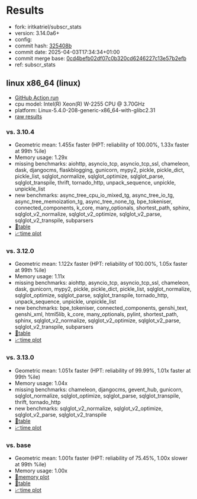 # Results

- fork: iritkatriel/subscr_stats
- version: 3.14.0a6+
- config: 
- commit hash: [325408b](https://github.com/iritkatriel/cpython/commit/325408b)
- commit date: 2025-04-03T17:34:34+01:00
- commit merge base: [0cd4befb02df07c0b320cd6246227c13e57b2efb](https://github.com/python/cpython/commit/0cd4befb02df07c0b320cd6246227c13e57b2efb)
- ref: subscr_stats

## linux x86_64 (linux)

- [GitHub Action run](https://github.com/faster-cpython/benchmarking/actions/runs/14248419499)
- cpu model: Intel(R) Xeon(R) W-2255 CPU @ 3.70GHz
- platform: Linux-5.4.0-208-generic-x86_64-with-glibc2.31
- [raw results](bm-20250403-linux-x86_64-iritkatriel-subscr_stats-3.14.0a6%2B-325408b.json)

### vs. 3.10.4

- Geometric mean: 1.455x faster (HPT: reliability of 100.00%, 1.33x faster at 99th %ile)
- Memory usage: 1.29x
- missing benchmarks: aiohttp, asyncio_tcp, asyncio_tcp_ssl, chameleon, dask, djangocms, flaskblogging, gunicorn, mypy2, pickle, pickle_dict, pickle_list, sqlglot_normalize, sqlglot_optimize, sqlglot_parse, sqlglot_transpile, thrift, tornado_http, unpack_sequence, unpickle, unpickle_list
- new benchmarks: async_tree_cpu_io_mixed_tg, async_tree_io_tg, async_tree_memoization_tg, async_tree_none_tg, bpe_tokeniser, connected_components, k_core, many_optionals, shortest_path, sphinx, sqlglot_v2_normalize, sqlglot_v2_optimize, sqlglot_v2_parse, sqlglot_v2_transpile, subparsers
- [📄table](bm-20250403-linux-x86_64-iritkatriel-subscr_stats-3.14.0a6%2B-325408b-vs-3.10.4.md)
- [📈time plot](bm-20250403-linux-x86_64-iritkatriel-subscr_stats-3.14.0a6%2B-325408b-vs-3.10.4.svg)

### vs. 3.12.0

- Geometric mean: 1.122x faster (HPT: reliability of 100.00%, 1.05x faster at 99th %ile)
- Memory usage: 1.11x
- missing benchmarks: aiohttp, asyncio_tcp, asyncio_tcp_ssl, chameleon, dask, gunicorn, mypy2, pickle, pickle_dict, pickle_list, sqlglot_normalize, sqlglot_optimize, sqlglot_parse, sqlglot_transpile, tornado_http, unpack_sequence, unpickle, unpickle_list
- new benchmarks: bpe_tokeniser, connected_components, genshi_text, genshi_xml, html5lib, k_core, many_optionals, pylint, shortest_path, sphinx, sqlglot_v2_normalize, sqlglot_v2_optimize, sqlglot_v2_parse, sqlglot_v2_transpile, subparsers
- [📄table](bm-20250403-linux-x86_64-iritkatriel-subscr_stats-3.14.0a6%2B-325408b-vs-3.12.0.md)
- [📈time plot](bm-20250403-linux-x86_64-iritkatriel-subscr_stats-3.14.0a6%2B-325408b-vs-3.12.0.svg)

### vs. 3.13.0

- Geometric mean: 1.051x faster (HPT: reliability of 99.99%, 1.01x faster at 99th %ile)
- Memory usage: 1.04x
- missing benchmarks: chameleon, djangocms, gevent_hub, gunicorn, sqlglot_normalize, sqlglot_optimize, sqlglot_parse, sqlglot_transpile, thrift, tornado_http
- new benchmarks: sqlglot_v2_normalize, sqlglot_v2_optimize, sqlglot_v2_parse, sqlglot_v2_transpile
- [📄table](bm-20250403-linux-x86_64-iritkatriel-subscr_stats-3.14.0a6%2B-325408b-vs-3.13.0.md)
- [📈time plot](bm-20250403-linux-x86_64-iritkatriel-subscr_stats-3.14.0a6%2B-325408b-vs-3.13.0.svg)

### vs. base

- Geometric mean: 1.001x faster (HPT: reliability of 75.45%, 1.00x slower at 99th %ile)
- Memory usage: 1.00x
- [🧠memory plot](bm-20250403-linux-x86_64-iritkatriel-subscr_stats-3.14.0a6%2B-325408b-vs-base-mem.svg)
- [📄table](bm-20250403-linux-x86_64-iritkatriel-subscr_stats-3.14.0a6%2B-325408b-vs-base.md)
- [📈time plot](bm-20250403-linux-x86_64-iritkatriel-subscr_stats-3.14.0a6%2B-325408b-vs-base.svg)

